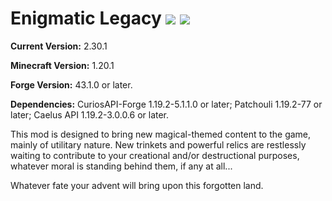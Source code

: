 # Enigmatic Legacy [![](http://cf.way2muchnoise.eu/versions/enigmatic-legacy.svg)](https://www.curseforge.com/minecraft/mc-mods/enigmatic-legacy) [![](http://cf.way2muchnoise.eu/full_enigmatic-legacy_downloads.svg)](https://www.curseforge.com/minecraft/mc-mods/enigmatic-legacy/files)

**Current Version:** 2.30.1

**Minecraft Version:** 1.20.1

**Forge Version:** 43.1.0 or later.

**Dependencies:** CuriosAPI-Forge 1.19.2-5.1.1.0 or later; Patchouli 1.19.2-77 or later; Caelus API 1.19.2-3.0.0.6 or later.

This mod is designed to bring new magical-themed content to the game, mainly of utilitary nature. New trinkets and powerful relics are restlessly waiting to contribute to your creational and/or destructional purposes, whatever moral is standing behind them, if any at all...

Whatever fate your advent will bring upon this forgotten land.